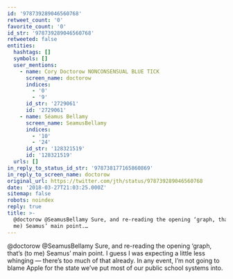 ```yaml
---
id: '978739289046560768'
retweet_count: '0'
favorite_count: '0'
id_str: '978739289046560768'
retweeted: false
entities:
  hashtags: []
  symbols: []
  user_mentions:
    - name: Cory Doctorow NONCONSENSUAL BLUE TICK
      screen_name: doctorow
      indices:
        - '0'
        - '9'
      id_str: '2729061'
      id: '2729061'
    - name: Séamus Bellamy
      screen_name: SeamusBellamy
      indices:
        - '10'
        - '24'
      id_str: '128321519'
      id: '128321519'
  urls: []
in_reply_to_status_id_str: '978738177165860869'
in_reply_to_screen_name: doctorow
original_url: https://twitter.com/jth/status/978739289046560768
date: '2018-03-27T21:03:25.000Z'
sitemap: false
robots: noindex
reply: true
title: >-
  @doctorow @SeamusBellamy Sure, and re-reading the opening ‘graph, that’s (to
  me) Seamus’ main point.…
---
```


@doctorow @SeamusBellamy Sure, and re-reading the opening ‘graph, that’s (to me) Seamus’ main point. I guess I was expecting a little less whinging — there’s too much of that already. In any event, I’m not going to blame Apple for the state we’ve put most of our public school systems into.